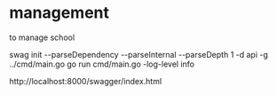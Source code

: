 # management
to manage school


 swag init --parseDependency  --parseInternal --parseDepth 1 -d api -g ../cmd/main.go
 go run cmd/main.go -log-level info

  http://localhost:8000/swagger/index.html
